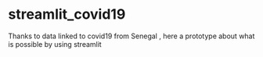 # streamlit_covid19
Thanks to data linked to covid19 from Senegal , here a prototype about what is possible by using streamlit

